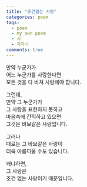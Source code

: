```yaml
---
title: "조건없는 사랑"
categories: poem
tags:
  - poem
  - my own poem
  - 시
  - 자작시
comments: true
---
```


만약 누군가가  
어느 누군가를 사랑한다면  
모든 것을 다 바쳐 사랑해야 합니다.  


그런데,  
만약 그 누군가가  
그 사랑을 표현하지 못하고  
마음속에 간직하고 있으면  
그것은 바보같은 사랑입니다.  


그러나  
때로는 그 바보같은 사랑이  
더욱 아름다울 수도 있습니다.  


왜냐하면,  
그 사랑은  
조건 없는 사랑이기 때문입니다.  

